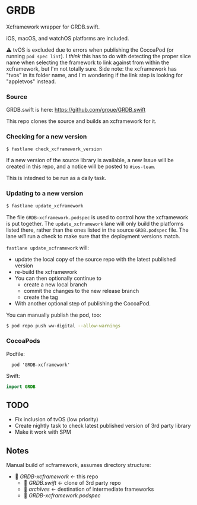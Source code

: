 # GRDB

Xcframework wrapper for GRDB.swift.

iOS, macOS, and watchOS platforms are included.

⚠️ tvOS is excluded due to errors when publishing the CocoaPod (or running `pod spec lint`).  I _think_ this has to do with detecting the proper slice name when selecting the framework to link against from within the xcframework, but I'm not totally sure.  Side note: the xcframework has "tvos" in its folder name, and I'm wondering if the link step is looking for "appletvos" instead.



### Source
GRDB.swift is here: https://github.com/groue/GRDB.swift

This repo clones the source and builds an xcframework for it.


### Checking for a new version

```bash
$ fastlane check_xcframework_version
```

If a new version of the source library is available, a new Issue will be created in this repo, and a notice will be posted to `#ios-team`.

This is intedned to be run as a daily task.


### Updating to a new version

```bash
$ fastlane update_xcframework
```

The file `GRDB-xcframework.podspec` is used to control how the xcframework is put together.  The `update_xcframework` lane will only build the platforms listed there, rather than the ones listed in the source `GRDB.podspec` file.  The lane _will_ run a check to make sure that the deployment versions match.

`fastlane update_xcframework` will:

- update the local copy of the source repo with the latest published version
- re-build the xcframework
- You can then optionally continue to 
  - create a new local branch
  - commit the changes to the new release branch
  - create the tag
- With another optional step of publishing the CocoaPod.

You can manually publish the pod, too:

```bash
$ pod repo push ww-digital --allow-warnings
```



### CocoaPods

Podfile:
```
  pod 'GRDB-xcframework'
```

Swift:
```swift
import GRDB
```



## TODO

- Fix inclusion of tvOS (low priority)
- Create nightly task to check latest published version of 3rd party library
- Make it work with SPM



## Notes

Manual build of xcframework, assumes directory structure:

- 📂 *GRDB-xcframework* <- this repo
  - 📂 *GRDB.swift* <- clone of 3rd party repo
  - 📂 *archives* <- destination of intermediate frameworks
  - 📄 *GRDB-xcframework.podspec*


